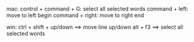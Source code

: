 mac:
control + command + G: select all selected words
command + left: move to left begin
command + right: move to right end 

win:
ctrl + shift + up/down ==> move line up/down
alt + f3 ==> select all selected words


